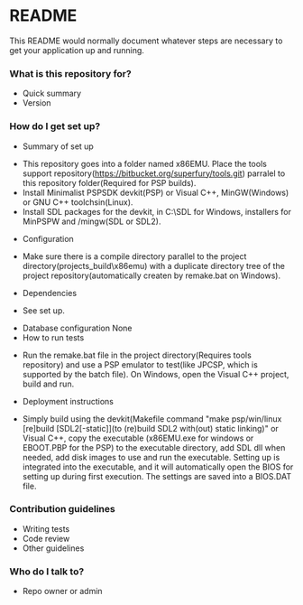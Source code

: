 # README #

This README would normally document whatever steps are necessary to get your application up and running.

### What is this repository for? ###

* Quick summary
* Version

### How do I get set up? ###

* Summary of set up
- This repository goes into a folder named x86EMU. Place the tools support repository(https://bitbucket.org/superfury/tools.git) parralel to this repository folder(Required for PSP builds).
- Install Minimalist PSPSDK devkit(PSP) or Visual C++, MinGW(Windows) or GNU C++ toolchsin(Linux).
- Install SDL packages for the devkit, in C:\SDL for Windows, installers for MinPSPW and /mingw(SDL or SDL2).

* Configuration
- Make sure there is a compile directory parallel to the project directory(projects_build\x86emu) with a duplicate directory tree of the project repository(automatically createn by remake.bat on Windows).
* Dependencies
- See set up.
* Database configuration
None
* How to run tests
- Run the remake.bat file in the project directory(Requires tools repository) and use a PSP emulator to test(like JPCSP, which is supported by the batch file). On Windows, open the Visual C++ project, build and run.
* Deployment instructions
- Simply build using the devkit(Makefile command "make psp/win/linux [re]build [SDL2[-static]](to (re)build SDL2 with(out) static linking)" or Visual C++, copy the executable (x86EMU.exe for windows or EBOOT.PBP for the PSP) to the executable directory, add SDL dll when needed, add disk images to use and run the executable. Setting up is integrated into the executable, and it will automatically open the BIOS for setting up during first execution. The settings are saved into a BIOS.DAT file.

### Contribution guidelines ###

* Writing tests
* Code review
* Other guidelines

### Who do I talk to? ###

* Repo owner or admin